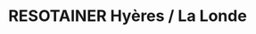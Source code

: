 ---
title: "RESOTAINER Hyères / La Londe"
url: /la-londe-les-maures/resotainer-hyeres-la-londe/
shop: Mieten
---